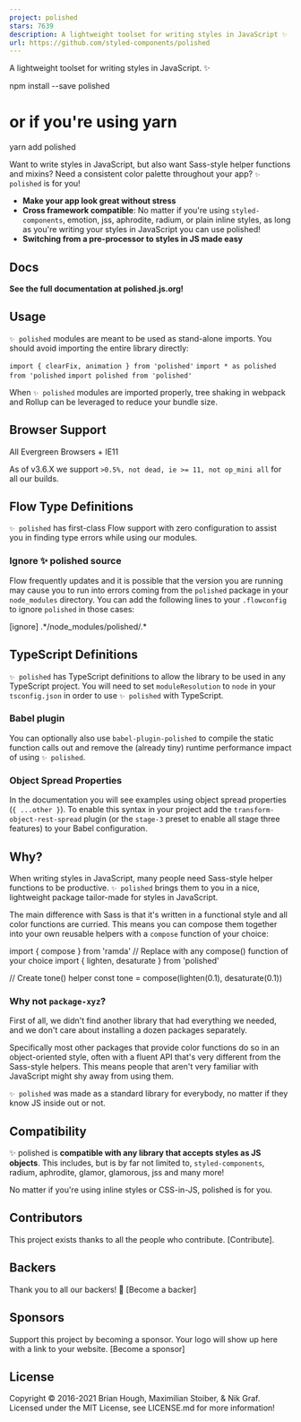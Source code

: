 ```yaml
---
project: polished
stars: 7639
description: A lightweight toolset for writing styles in JavaScript ✨
url: https://github.com/styled-components/polished
---
```


  

A lightweight toolset for writing styles in JavaScript. ✨

npm install --save polished
# or if you're using yarn
yarn add polished

Want to write styles in JavaScript, but also want Sass-style helper functions and mixins? Need a consistent color palette throughout your app? `✨ polished` is for you!

-   **Make your app look great without stress**
-   **Cross framework compatible**: No matter if you're using `styled-components`, emotion, jss, aphrodite, radium, or plain inline styles, as long as you're writing your styles in JavaScript you can use polished!
-   **Switching from a pre-processor to styles in JS made easy**

Docs
----

**See the full documentation at polished.js.org!**

Usage
-----

`✨ polished` modules are meant to be used as stand-alone imports. You should avoid importing the entire library directly:

`import { clearFix, animation } from 'polished'` `import * as polished from 'polished` `import polished from 'polished'`

When `✨ polished` modules are imported properly, tree shaking in webpack and Rollup can be leveraged to reduce your bundle size.

Browser Support
---------------

All Evergreen Browsers + IE11

As of v3.6.X we support `>0.5%, not dead, ie >= 11, not op_mini all` for all our builds.

Flow Type Definitions
---------------------

`✨ polished` has first-class Flow support with zero configuration to assist you in finding type errors while using our modules.

### Ignore ✨ polished source

Flow frequently updates and it is possible that the version you are running may cause you to run into errors coming from the `polished` package in your `node_modules` directory. You can add the following lines to your `.flowconfig` to ignore `polished` in those cases:

\[ignore\]
.\*/node\_modules/polished/.\*

TypeScript Definitions
----------------------

`✨ polished` has TypeScript definitions to allow the library to be used in any TypeScript project. You will need to set `moduleResolution` to `node` in your `tsconfig.json` in order to use `✨ polished` with TypeScript.

### Babel plugin

You can optionally also use `babel-plugin-polished` to compile the static function calls out and remove the (already tiny) runtime performance impact of using `✨ polished`.

### Object Spread Properties

In the documentation you will see examples using object spread properties (`{ ...other }`). To enable this syntax in your project add the `transform-object-rest-spread` plugin (or the `stage-3` preset to enable all stage three features) to your Babel configuration.

Why?
----

When writing styles in JavaScript, many people need Sass-style helper functions to be productive. `✨ polished` brings them to you in a nice, lightweight package tailor-made for styles in JavaScript.

The main difference with Sass is that it's written in a functional style and all color functions are curried. This means you can compose them together into your own reusable helpers with a `compose` function of your choice:

import { compose } from 'ramda' // Replace with any compose() function of your choice
import { lighten, desaturate } from 'polished'

// Create tone() helper
const tone \= compose(lighten(0.1), desaturate(0.1))

### Why not `package-xyz`?

First of all, we didn't find another library that had everything we needed, and we don't care about installing a dozen packages separately.

Specifically most other packages that provide color functions do so in an object-oriented style, often with a fluent API that's very different from the Sass-style helpers. This means people that aren't very familiar with JavaScript might shy away from using them.

`✨ polished` was made as a standard library for everybody, no matter if they know JS inside out or not.

Compatibility
-------------

✨ polished is **compatible with any library that accepts styles as JS objects**. This includes, but is by far not limited to, `styled-components`, radium, aphrodite, glamor, glamorous, jss and many more!

No matter if you're using inline styles or CSS-in-JS, polished is for you.

Contributors
------------

This project exists thanks to all the people who contribute. \[Contribute\].

Backers
-------

Thank you to all our backers! 🙏 \[Become a backer\]

Sponsors
--------

Support this project by becoming a sponsor. Your logo will show up here with a link to your website. \[Become a sponsor\]

License
-------

Copyright © 2016-2021 Brian Hough, Maximilian Stoiber, & Nik Graf. Licensed under the MIT License, see LICENSE.md for more information!
